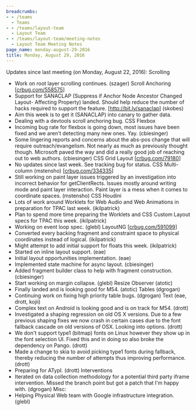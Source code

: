 ```yaml
---
breadcrumbs:
- - /teams
  - Teams
- - /teams/layout-team
  - Layout Team
- - /teams/layout-team/meeting-notes
  - Layout Team Meeting Notes
page_name: monday-august-29-2016
title: Monday, August 29, 2016
---
```


Updates since last meeting (on Monday, August 22, 2016):
Scrolling
- Work on root layer scrolling continues. (szager)
Scroll Anchoring \[[crbug.com/558575](http://crbug.com/558575)\]
- Support for SANACLAP (Suppress if Anchor Node Ancestor Changed Layout-
Affecting Property) landed. Should help reduce the number of hacks
required to support the feature. \[<http://bit.ly/sanaclap>\] (skobes)
- Aim this week is to get it (SANACLAP) into canary to gather data.
- Dealing with a devtools scroll anchoring bug.
CSS Flexbox
- Incoming bug rate for flexbox is going down, most issues have been
fixed and we aren't detecting many new ones. Yay. (cbiesinger)
- Some lingering reports and concerns about the abs-pos change that
will require outreach/evangelism. Not nearly as much as previously
thought though. Microsoft paved the way and did a really good job of
reaching out to web authors. (cbiesinger)
CSS Grid Layout \[[crbug.com/79180](http://crbug.com/79180)\]
- No updates since last week. See tracking bug for status.
CSS Multi-column (mstensho) \[[crbug.com/334335](http://crbug.com/334335)\]
- Still working on paint layer issues triggered by an investigation into
incorrect behavior for getClientRects. Issues mostly around writing
mode and paint layer interaction. Paint layer is a mess when it comes
to coordinate spaces. (mstensho)
CSS Houdini
- Lots of work around Worklets for Web Audio and Web Animations in
preparation for TPAC last week. (ikilpatrick)
- Plan to spend more time preparing the Worklets and CSS Custom Layout
specs for TPAC this week. (ikilpatrick)
- Working on event loop spec. (glebl)
LayoutNG \[[crbug.com/591099](http://crbug.com/591099)\]
- Converted every backing fragment and constraint space to physical
coordinates instead of logical. (ikilpatrick)
- Might attempt to add initial support for floats this week.
(ikilpatrick)
- Started on inline layout support. (eae)
- Initial layout opportunities implementation. (eae)
- Implemented state machine for async layout. (cbiesinger)
- Added fragment builder class to help with fragment construction.
(cbiesinger)
- Start working on margin collapse. (glebl)
Resize Observer (atotic)
- Finally landed and is looking good for M54. (atotic)
Tables (dgrogan)
- Continuing work on fixing high priority table bugs. (dgrogan)
Text (eae, drott, kojii)
- Complex text on Android is looking good and is on track for M54.
(drott)
- Investigated a shaping regression on old OS X versions. Due to a few
previous shaping fixes we now crash in certain cases due to the font
fallback cascade on old versions of OSX. Looking into options. (drott)
- We don't support type1 (bitmap) fonts on Linux however they show up
in the font selection UI. Fixed this and in doing so also broke the
dependency on Pango. (drott)
- Made a change to skia to avoid picking type1 fonts during fallback,
thereby reducing the number of attempts thus improving performance.
(drott)
- Preparing for ATypI. (drott)
Interventions
- Iterated on data collection methodology for a potential third party
iframe intervention. Missed the branch point but got a patch that
I'm happy with. (dgrogan)
Misc:
- Helping Physical Web team with Google infrastructure integration.
(glebl)
